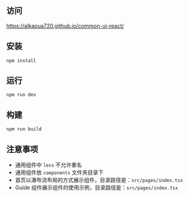 ## 访问

https://alkaoua720.github.io/common-ui-react/

## 安装

```
npm install
```

## 运行

```
npm run dev
```

## 构建

```
npm run build
```

## 注意事项

- 通用组件中 `less` 不允许重名
- 通用组件放 `components` 文件夹目录下
- 首页以瀑布流布局的方式展示组件，目录路径是：`src/pages/index.tsx`
- Guide 组件展示组件的使用示例，目录路径是：`src/pages/index.tsx`
